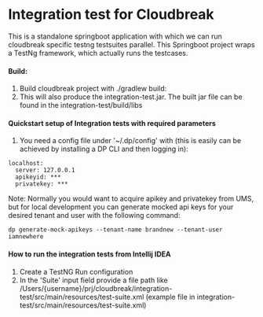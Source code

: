 # Integration test for Cloudbreak

This is a standalone springboot application with which we can run cloudbreak specific testng testsuites parallel. 
This Springboot project wraps a TestNg framework, which actually runs the testcases.

#### Build:
1. Build cloudbreak project with ./gradlew build:
2. This will also produce the integration-test.jar. The built jar file can be found in the integration-test/build/libs

#### Quickstart setup of Integration tests with required parameters

1. You need a config file under '~/.dp/config' with (this is easily can be achieved by installing a DP CLI and then logging in):

```
localhost:
  server: 127.0.0.1
  apikeyid: ***
  privatekey: ***
```

Note:
Normally you would want to acquire apikey and privatekey from UMS, but for local development you can generate mocked api keys for your desired 
tenant and user with the following command:

```
dp generate-mock-apikeys --tenant-name brandnew --tenant-user iamnewhere
```


#### How to run the integration tests from Intellij IDEA

1. Create a TestNG Run configuration
2. In the 'Suite' input field provide a file path like /Users/{username}/prj/cloudbreak/integration-test/src/main/resources/test-suite.xml (example file in integration-test/src/main/resources/test-suite.xml)

